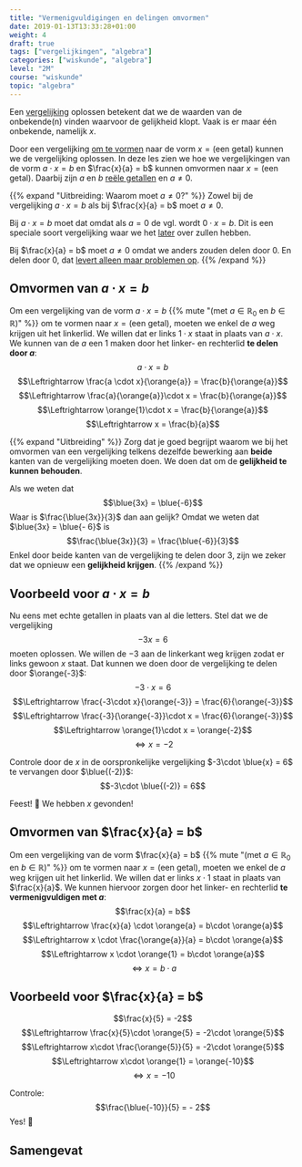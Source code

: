```yaml
---
title: "Vermenigvuldigingen en delingen omvormen"
date: 2019-01-13T13:33:28+01:00
weight: 4
draft: true
tags: ["vergelijkingen", "algebra"]
categories: ["wiskunde", "algebra"]
level: "2M"
course: "wiskunde"
topic: "algebra"
---
```

Een [vergelijking](../intro) oplossen betekent dat we de waarden van de onbekende(n) vinden waarvoor de gelijkheid klopt. Vaak is er maar één onbekende, namelijk $x$.

Door een vergelijking [om te vormen](../omvormen) naar de vorm 
$x = \text{(een getal)}$
kunnen we de vergelijking oplossen. In deze les zien we hoe we vergelijkingen van de vorm $a\cdot x = b$ en $\frac{x}{a} = b$ kunnen omvormen naar $x = \text{(een getal)}$. Daarbij zijn $a$ en $b$ [reële getallen](../../verzamelingen/reele_getallen) en $a \neq 0$.

{{% expand "Uitbreiding: Waarom moet $a \neq 0$?" %}}
Zowel bij de vergelijking $a\cdot x = b$ als bij $\frac{x}{a} = b$ moet $a \neq 0$.

Bij $a\cdot x = b$ moet dat omdat als $a = 0$ de vgl. wordt
$0\cdot x = b$. Dit is een speciale soort vergelijking waar we het [later](../aantal_oplossingen) over zullen hebben.

Bij $\frac{x}{a} = b$ moet $a \neq 0$ omdat we anders zouden delen door $0$. En delen door $0$, dat [levert alleen maar problemen op](../../rekenen/delingen#delen_door_nul).
{{% /expand %}}

## Omvormen van $a\cdot x = b$
Om een vergelijking van de vorm $a \cdot x = b$ {{% mute "(met $a \in \mathbb{R}_0$ en $b \in \mathbb{R}$)" %}} om te vormen naar $x = \text{(een getal)}$, moeten we enkel de $a$ weg krijgen uit het linkerlid. We willen dat er links $1\cdot x$ staat in plaats van $a\cdot x$. We kunnen van de $a$ een $1$ maken door het linker- en rechterlid **te delen door $a$**:
$$a \cdot x = b$$
$$\Leftrightarrow \frac{a \cdot x}{\orange{a}} = \frac{b}{\orange{a}}$$
$$\Leftrightarrow \frac{a}{\orange{a}}\cdot x = \frac{b}{\orange{a}}$$
$$\Leftrightarrow \orange{1}\cdot x = \frac{b}{\orange{a}}$$
$$\Leftrightarrow x = \frac{b}{a}$$

{{% expand "Uitbreiding" %}} 
Zorg dat je goed begrijpt waarom we bij het omvormen van een vergelijking telkens dezelfde bewerking aan **beide** kanten van de vergelijking moeten doen. We doen dat om de **gelijkheid te kunnen behouden**.

Als we weten dat
$$\blue{3x} = \blue{-6}$$
Waar is $\frac{\blue{3x}}{3}$ dan aan gelijk? Omdat we weten dat $\blue{3x} = \blue{- 6}$ is
$$\frac{\blue{3x}}{3} = \frac{\blue{-6}}{3}$$
Enkel door beide kanten van de vergelijking te delen door $3$, zijn we zeker dat we opnieuw een **gelijkheid krijgen**.
{{% /expand %}}

## Voorbeeld voor $a\cdot x = b$
Nu eens met echte getallen in plaats van al die letters. Stel dat we de vergelijking
$$-3x = 6$$
moeten oplossen. We willen de $-3$ aan de linkerkant weg krijgen zodat er links gewoon $x$ staat. Dat kunnen we doen door de vergelijking te delen door $\orange{-3}$:
$$-3\cdot x = 6$$
$$\Leftrightarrow \frac{-3\cdot x}{\orange{-3}} = \frac{6}{\orange{-3}}$$
$$\Leftrightarrow \frac{-3}{\orange{-3}}\cdot x = \frac{6}{\orange{-3}}$$
$$\Leftrightarrow \orange{1}\cdot x = \orange{-2}$$
$$\Leftrightarrow x = -2$$

Controle door de $x$ in de oorspronkelijke vergelijking $-3\cdot \blue{x} = 6$ te vervangen door $\blue{(-2)}$:
$$-3\cdot \blue{(-2)} = 6$$

Feest! :tada: We hebben $x$ gevonden!

## Omvormen van $\frac{x}{a} = b$
Om een vergelijking van de vorm $\frac{x}{a} = b$ {{% mute "(met $a \in \mathbb{R}_0$ en $b \in \mathbb{R}$)" %}} om te vormen naar $x = \text{(een getal)}$, moeten we enkel de $a$ weg krijgen uit het linkerlid. We willen dat er links $x\cdot 1$ staat in plaats van $\frac{x}{a}$. We kunnen hiervoor zorgen door het linker- en rechterlid **te vermenigvuldigen met $a$**:
$$\frac{x}{a} = b$$
$$\Leftrightarrow \frac{x}{a} \cdot \orange{a} = b\cdot \orange{a}$$
$$\Leftrightarrow x \cdot \frac{\orange{a}}{a} = b\cdot \orange{a}$$
$$\Leftrightarrow x \cdot \orange{1} = b\cdot \orange{a}$$
$$\Leftrightarrow x = b\cdot a$$

## Voorbeeld voor $\frac{x}{a} = b$
$$\frac{x}{5} = -2$$
$$\Leftrightarrow \frac{x}{5}\cdot \orange{5} = -2\cdot \orange{5}$$
$$\Leftrightarrow x\cdot \frac{\orange{5}}{5} = -2\cdot \orange{5}$$
$$\Leftrightarrow x\cdot \orange{1} = \orange{-10}$$
$$\Leftrightarrow x = -10$$

Controle:
$$\frac{\blue{-10}}{5} = - 2$$
Yes! :muscle:
## Samengevat

